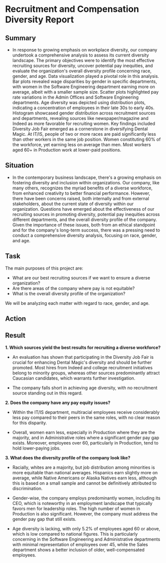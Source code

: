 # Recruitment and Compensation Diversity Report

## Summary
* In response to growing emphasis on workplace diversity, our company undertook a comprehensive analysis to assess its current diversity landscape. The primary objectives were to identify the most effective recruiting sources for diversity, uncover potential pay inequities, and evaluate the organization's overall diversity profile concerning race, gender, and age. Data visualization played a pivotal role in this analysis. Bar plots revealed wage disparities by gender in specific departments, with women in the Software Engineering department earning more on average, albeit with a smaller sample size. Scatter plots highlighted pay rate variations in the Admin Offices and Software Engineering departments. Age diversity was depicted using distribution plots, indicating a concentration of employees in their late 30s to early 40s. Histogram showcased gender distribution across recruitment sources and departments, revealing sources like newspaper/magazine and Indeed as more favorable for recruiting women. Key findings included Diversity Job Fair emerged as a cornerstone in diversifying Dental Magic. At IT/IS, people of two or more races are paid significantly less than other workers in the same job position. Women constituting 60% of the workforce, yet earning less on average than men. Most workers aged 60+ in Production work at lower-paid positions.

## Situation
* In the contemporary business landscape, there's a growing emphasis on fostering diversity and inclusion within organizations. Our company, like many others, recognizes the myriad benefits of a diverse workforce, from enhanced creativity to better financial performance. However, there have been concerns raised, both internally and from external stakeholders, about the current state of diversity within our organization. Questions have emerged about the effectiveness of our recruiting sources in promoting diversity, potential pay inequities across different departments, and the overall diversity profile of the company. Given the importance of these issues, both from an ethical standpoint and for the company's long-term success, there was a pressing need to conduct a comprehensive diversity analysis, focusing on race, gender, and age.

## Task

The main purposes of this project are: <BR>

* What are our best recruiting sources if we want to ensure a diverse organization?
* Are there areas of the company where pay is not equitable?
* What is the overall diversity profile of the organization?

We will be analyzing each matter with regard to race, gender, and age.

## Action


## Result
**1. Which sources yield the best results for recruiting a diverse workforce?**

* An evaluation has shown that participating in the Diversity Job Fair is crucial for enhancing Dental Magic's diversity and should be further promoted. Most hires from Indeed and college recruitment initiatives belong to minority groups, whereas other sources predominantly attract Caucasian candidates, which warrants further investigation.

* The company falls short in achieving age diversity, with no recruitment source standing out in this regard.

**2. Does the company have any pay equity issues?**

* Within the IT/IS department, multiracial employees receive considerably less pay compared to their peers in the same roles, with no clear reason for this disparity.

* Overall, women earn less, especially in Production where they are the majority, and in Administrative roles where a significant gender pay gap exists. Moreover, employees over 60, particularly in Production, tend to hold lower-paying jobs.

**3. What does the diversity profile of the company look like?**

* Racially, whites are a majority, but job distribution among minorities is more equitable than national averages. Hispanics earn slightly more on average, while Native Americans or Alaska Natives earn less, although this is based on a small sample and cannot be definitively attributed to discrimination.

* Gender-wise, the company employs predominantly women, including its CEO, which is noteworthy in an employment landscape that typically favors men for leadership roles. The high number of women in Production is also significant. However, the company must address the gender pay gap that still exists.

* Age diversity is lacking, with only 5.2% of employees aged 60 or above, which is low compared to national figures. This is particularly concerning in the Software Engineering and Administrative departments with minimal representation of employees over 45, while the Sales department shows a better inclusion of older, well-compensated employees.


